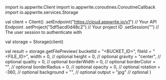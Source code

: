 import io.appwrite.Client
import io.appwrite.coroutines.CoroutineCallback
import io.appwrite.services.Storage

val client = Client()
    .setEndpoint("https://cloud.appwrite.io/v1") // Your API Endpoint
    .setProject("5df5acd0d48c2") // Your project ID
    .setSession("") // The user session to authenticate with

val storage = Storage(client)

val result = storage.getFilePreview(
    bucketId = "<BUCKET_ID>",
    fileId = "<FILE_ID>",
    width = 0, // optional
    height = 0, // optional
    gravity = "center", // optional
    quality = 0, // optional
    borderWidth = 0, // optional
    borderColor = "", // optional
    borderRadius = 0, // optional
    opacity = 0, // optional
    rotation = -360, // optional
    background = "", // optional
    output = "jpg" // optional
)

